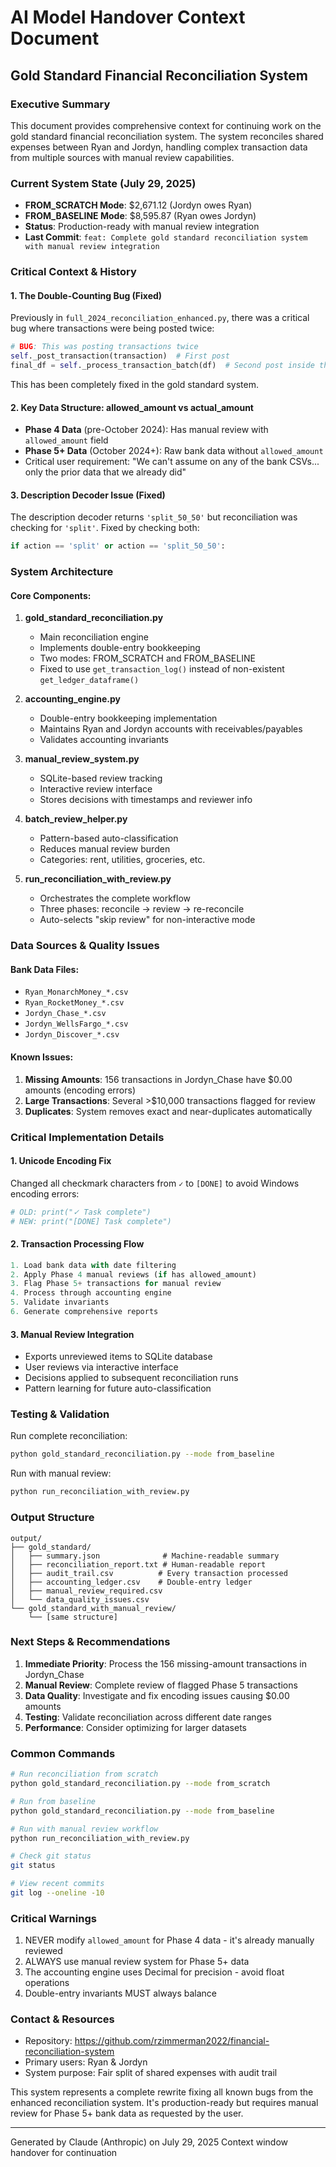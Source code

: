 # AI Model Handover Context Document
## Gold Standard Financial Reconciliation System

### Executive Summary
This document provides comprehensive context for continuing work on the gold standard financial reconciliation system. The system reconciles shared expenses between Ryan and Jordyn, handling complex transaction data from multiple sources with manual review capabilities.

### Current System State (July 29, 2025)
- **FROM_SCRATCH Mode**: $2,671.12 (Jordyn owes Ryan)
- **FROM_BASELINE Mode**: $8,595.87 (Ryan owes Jordyn)
- **Status**: Production-ready with manual review integration
- **Last Commit**: `feat: Complete gold standard reconciliation system with manual review integration`

### Critical Context & History

#### 1. The Double-Counting Bug (Fixed)
Previously in `full_2024_reconciliation_enhanced.py`, there was a critical bug where transactions were being posted twice:
```python
# BUG: This was posting transactions twice
self._post_transaction(transaction)  # First post
final_df = self._process_transaction_batch(df)  # Second post inside this method
```
This has been completely fixed in the gold standard system.

#### 2. Key Data Structure: allowed_amount vs actual_amount
- **Phase 4 Data** (pre-October 2024): Has manual review with `allowed_amount` field
- **Phase 5+ Data** (October 2024+): Raw bank data without `allowed_amount`
- Critical user requirement: "We can't assume on any of the bank CSVs... only the prior data that we already did"

#### 3. Description Decoder Issue (Fixed)
The description decoder returns `'split_50_50'` but reconciliation was checking for `'split'`. Fixed by checking both:
```python
if action == 'split' or action == 'split_50_50':
```

### System Architecture

#### Core Components:
1. **gold_standard_reconciliation.py**
   - Main reconciliation engine
   - Implements double-entry bookkeeping
   - Two modes: FROM_SCRATCH and FROM_BASELINE
   - Fixed to use `get_transaction_log()` instead of non-existent `get_ledger_dataframe()`

2. **accounting_engine.py**
   - Double-entry bookkeeping implementation
   - Maintains Ryan and Jordyn accounts with receivables/payables
   - Validates accounting invariants

3. **manual_review_system.py**
   - SQLite-based review tracking
   - Interactive review interface
   - Stores decisions with timestamps and reviewer info

4. **batch_review_helper.py**
   - Pattern-based auto-classification
   - Reduces manual review burden
   - Categories: rent, utilities, groceries, etc.

5. **run_reconciliation_with_review.py**
   - Orchestrates the complete workflow
   - Three phases: reconcile → review → re-reconcile
   - Auto-selects "skip review" for non-interactive mode

### Data Sources & Quality Issues

#### Bank Data Files:
- `Ryan_MonarchMoney_*.csv`
- `Ryan_RocketMoney_*.csv`
- `Jordyn_Chase_*.csv`
- `Jordyn_WellsFargo_*.csv`
- `Jordyn_Discover_*.csv`

#### Known Issues:
1. **Missing Amounts**: 156 transactions in Jordyn_Chase have $0.00 amounts (encoding errors)
2. **Large Transactions**: Several >$10,000 transactions flagged for review
3. **Duplicates**: System removes exact and near-duplicates automatically

### Critical Implementation Details

#### 1. Unicode Encoding Fix
Changed all checkmark characters from `✓` to `[DONE]` to avoid Windows encoding errors:
```python
# OLD: print("✓ Task complete")
# NEW: print("[DONE] Task complete")
```

#### 2. Transaction Processing Flow
```python
1. Load bank data with date filtering
2. Apply Phase 4 manual reviews (if has allowed_amount)
3. Flag Phase 5+ transactions for manual review
4. Process through accounting engine
5. Validate invariants
6. Generate comprehensive reports
```

#### 3. Manual Review Integration
- Exports unreviewed items to SQLite database
- User reviews via interactive interface
- Decisions applied to subsequent reconciliation runs
- Pattern learning for future auto-classification

### Testing & Validation

Run complete reconciliation:
```bash
python gold_standard_reconciliation.py --mode from_baseline
```

Run with manual review:
```bash
python run_reconciliation_with_review.py
```

### Output Structure
```
output/
├── gold_standard/
│   ├── summary.json              # Machine-readable summary
│   ├── reconciliation_report.txt # Human-readable report
│   ├── audit_trail.csv          # Every transaction processed
│   ├── accounting_ledger.csv    # Double-entry ledger
│   ├── manual_review_required.csv
│   └── data_quality_issues.csv
└── gold_standard_with_manual_review/
    └── [same structure]
```

### Next Steps & Recommendations

1. **Immediate Priority**: Process the 156 missing-amount transactions in Jordyn_Chase
2. **Manual Review**: Complete review of flagged Phase 5 transactions
3. **Data Quality**: Investigate and fix encoding issues causing $0.00 amounts
4. **Testing**: Validate reconciliation across different date ranges
5. **Performance**: Consider optimizing for larger datasets

### Common Commands

```bash
# Run reconciliation from scratch
python gold_standard_reconciliation.py --mode from_scratch

# Run from baseline
python gold_standard_reconciliation.py --mode from_baseline

# Run with manual review workflow
python run_reconciliation_with_review.py

# Check git status
git status

# View recent commits
git log --oneline -10
```

### Critical Warnings
1. NEVER modify `allowed_amount` for Phase 4 data - it's already manually reviewed
2. ALWAYS use manual review system for Phase 5+ data
3. The accounting engine uses Decimal for precision - avoid float operations
4. Double-entry invariants MUST always balance

### Contact & Resources
- Repository: https://github.com/rzimmerman2022/financial-reconciliation-system
- Primary users: Ryan & Jordyn
- System purpose: Fair split of shared expenses with audit trail

This system represents a complete rewrite fixing all known bugs from the enhanced reconciliation system. It's production-ready but requires manual review for Phase 5+ bank data as requested by the user.

---
Generated by Claude (Anthropic) on July 29, 2025
Context window handover for continuation